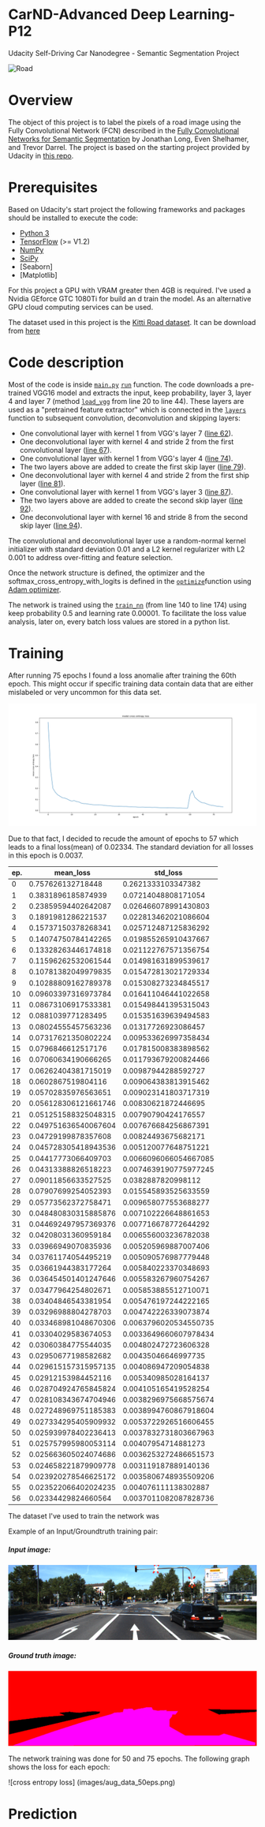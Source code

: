 # CarND-Advanced Deep Learning-P12
Udacity Self-Driving Car Nanodegree - Semantic Segmentation Project

![Road](images/compare_all.gif)

# Overview

The object of this project is to label the pixels of a road image using the Fully Convolutional Network (FCN) described in the [Fully Convolutional Networks for Semantic Segmentation](https://people.eecs.berkeley.edu/~jonlong/long_shelhamer_fcn.pdf) by Jonathan Long, Even Shelhamer, and Trevor Darrel. The project is based on the starting project provided by Udacity in [this repo](https://github.com/udacity/CarND-Semantic-Segmentation).

# Prerequisites

Based on Udacity's start project the following frameworks and packages should be installed to execute the code:

- [Python 3](https://www.python.org/)
- [TensorFlow](https://www.tensorflow.org/) (>= V1.2)
- [NumPy](http://www.numpy.org/)
- [SciPy](https://www.scipy.org/)
- [Seaborn]
- [Matplotlib]

For this project a GPU with VRAM greater then 4GB is required. I've used a Nvidia GEforce GTC 1080Ti for build an d train the model.
As an alternative GPU cloud computing services can be used.

The dataset used in this project is the [Kitti Road dataset](http://www.cvlibs.net/datasets/kitti/eval_road.php). It can be download from [here](http://www.cvlibs.net/download.php?file=data_road.zip) 

# Code description

Most of the code is inside [`main.py`](./main.py) [`run`](./main.py#L178) function. The code downloads a pre-trained VGG16 model and extracts the input, keep probability, layer 3, layer 4 and layer 7 (method [`load_vgg`](./main.py#L20) from line 20 to line 44). These layers are used as a "pretrained feature extractor" which is connected in the [`layers`](./main.py#L49) function to subsequent convolution, deconvolution and skipping layers:

- One convolutional layer with kernel 1 from VGG's layer 7 ([line 62](./main.py#L62)).
- One deconvolutional layer with kernel 4 and stride 2 from the first convolutional layer ([line 67](./main.py#L67)).
- One convolutional layer with kernel 1 from VGG's layer 4 ([line 74](./main.py#L74)).
- The two layers above are added to create the first skip layer ([line 79](./main.py#L79)).
- One deconvolutional layer with kernel 4 and stride 2 from the first ship layer ([line 81](./main.py#L81)).
- One convolutional layer with kernel 1 from VGG's layer 3 ([line 87](./main.py#L87)).
- The two layers above are added to create the second skip layer ([line 92](./main.py#L92)).
- One deconvolutional layer with kernel 16 and stride 8 from the second skip layer ([line 94](./main.py#L94)).

The convolutional and deconvolutional layer use a random-normal kernel initializer with standard deviation 0.01 and a L2 kernel regularizer with L2 0.001 to address over-fitting and feature selection.

Once the network structure is defined, the optimizer and the softmax_cross_entropy_with_logits is defined in the [`optimize`](./main.py#L178)function using [Adam optimizer](https://en.wikipedia.org/wiki/Stochastic_gradient_descent#Adam).

The network is trained using the [`train_nn`](./main.py#L140) (from line 140 to line 174) using keep probability 0.5 and learning rate 0.00001. To facilitate the loss value analysis, later on, every batch loss values are stored in a python list.
# Training

After running 75 epochs I found a loss anomalie after training the 60th epoch. This might occur if specific training data contain data that are either mislabeled or very uncommon for this data set.

![png](images/aug_data_75eps.png)

Due to that fact, I decided to recude the amount of epochs to 57 which leads to a final loss(mean) of 0.02334. The standard deviation for all losses in this epoch is 0.0037.

| ep.|  mean_loss           |  std_loss             | 
|----|----------------------|-----------------------| 
| 0  | 0.757626132718448    | 0.2621333103347382    | 
| 1  | 0.3831896185874939   | 0.07214048808171054   | 
| 2  | 0.23859594402642087  | 0.026466078991430803  | 
| 3  | 0.1891981286221537   | 0.022813462021086604  | 
| 4  | 0.15737150378268341  | 0.025712487125836292  | 
| 5  | 0.14074750784142265  | 0.019855265910437667  | 
| 6  | 0.13328263446174818  | 0.021122767571356754  | 
| 7  | 0.11596262532061544  | 0.014981631899539617  | 
| 8  | 0.10781382049979835  | 0.015472813021729334  | 
| 9  | 0.10288809162789378  | 0.015308273234845517  | 
| 10 | 0.09603397316973784  | 0.016411046441022658  | 
| 11 | 0.08673106917533381  | 0.015498441395315043  | 
| 12 | 0.0881039771283495   | 0.015351639639494583  | 
| 13 | 0.08024555457563236  | 0.01317726923086457   | 
| 14 | 0.07317621350802224  | 0.009533626997358434  | 
| 15 | 0.0796846612517176   | 0.017815008383898562  | 
| 16 | 0.07060634190666265  | 0.011793679200824466  | 
| 17 | 0.06262404381715019  | 0.00987944288592727   | 
| 18 | 0.0602867519804116   | 0.009064383813915462  | 
| 19 | 0.05702835976563651  | 0.009023141803717319  | 
| 20 | 0.056128306121661746 | 0.00830621872446695   | 
| 21 | 0.051251588325048315 | 0.00790790424176557   | 
| 22 | 0.049751636540067604 | 0.007676684256867391  | 
| 23 | 0.04729199878357608  | 0.00824493675682171   | 
| 24 | 0.045728305418943536 | 0.005120077648751221  | 
| 25 | 0.04417773066409703  | 0.0066096066054667085 | 
| 26 | 0.04313388826518223  | 0.0074639190775977245 | 
| 27 | 0.09011856633527525  | 0.0382887820998112    | 
| 28 | 0.07907699254052393  | 0.015545893525633559  | 
| 29 | 0.05773562372758471  | 0.009658077553688277  | 
| 30 | 0.048480830315885876 | 0.007102226648861653  | 
| 31 | 0.044692497957369376 | 0.007716678772644292  | 
| 32 | 0.04208031360959184  | 0.006556003236782038  | 
| 33 | 0.03966949070835936  | 0.005205969887007406  | 
| 34 | 0.03761174054495219  | 0.005090576987779448  | 
| 35 | 0.03661944383177264  | 0.005840223370348693  | 
| 36 | 0.036454501401247646 | 0.005583267960754267  | 
| 37 | 0.03477964254802671  | 0.005853885512710071  | 
| 38 | 0.03404846543381954  | 0.005476197244222165  | 
| 39 | 0.03296988804278703  | 0.004742226339073874  | 
| 40 | 0.033468981048670306 | 0.0063796020534550735 | 
| 41 | 0.03304029583674053  | 0.0033649660607978434 | 
| 42 | 0.03060384775544035  | 0.004802472723606328  | 
| 43 | 0.02950677198582682  | 0.00435046646997735   | 
| 44 | 0.029615157315957135 | 0.004086947209054838  | 
| 45 | 0.02912153984452116  | 0.005340985028164137  | 
| 46 | 0.028704924765845824 | 0.004105165419528254  | 
| 47 | 0.028108343674704946 | 0.0038296975668575674 | 
| 48 | 0.027248969751185383 | 0.0038994760867918604 | 
| 49 | 0.027334295405909932 | 0.0053722926516606455 | 
| 50 | 0.025939978402236413 | 0.0037832731803667963 | 
| 51 | 0.025757995980053114 | 0.00407954714881273   | 
| 52 | 0.025663605024074686 | 0.0036253272486651573 | 
| 53 | 0.024658221879909778 | 0.003119187889140136  | 
| 54 | 0.023920278546625172 | 0.0035806748935509206 | 
| 55 | 0.023522066402024235 | 0.004076111138302887  | 
| 56 | 0.02334429824660564  | 0.0037011082087828736 | 



The dataset I've used to train the network was

Example of an Input/Groundtruth training pair:

##### Input image:


![png](images/umm_000005.png)

##### Ground truth image:

![png](images/umm_road_000005.png)


The network training was done for 50 and 75 epochs. The following graph shows the loss for each epoch:

![cross entropy loss] (images/aug_data_50eps.png)


# Prediction 



